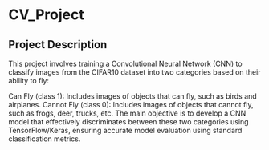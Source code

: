# CV_Project

## Project Description

This project involves training a Convolutional Neural Network (CNN) to classify images from the CIFAR10 dataset into two categories based on their ability to fly:

Can Fly (class 1): Includes images of objects that can fly, such as birds and airplanes.
Cannot Fly (class 0): Includes images of objects that cannot fly, such as frogs, deer, trucks, etc.
The main objective is to develop a CNN model that effectively discriminates between these two categories using TensorFlow/Keras, ensuring accurate model evaluation using standard classification metrics.
